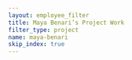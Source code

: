 ```yaml
---
layout: employee_filter
title: Maya Benari’s Project Work
filter_type: project
name: maya-benari
skip_index: true
---
```

